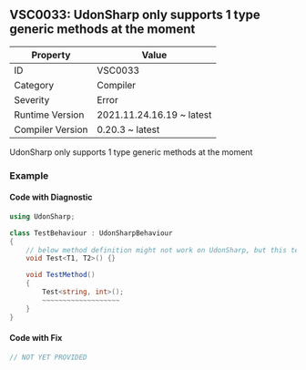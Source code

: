 ## VSC0033: UdonSharp only supports 1 type generic methods at the moment

| Property         | Value                     | 
| ---------------- | ------------------------- | 
| ID               | VSC0033                   | 
| Category         | Compiler                  | 
| Severity         | Error                     | 
| Runtime Version  | 2021.11.24.16.19 ~ latest | 
| Compiler Version | 0.20.3 ~ latest           | 

UdonSharp only supports 1 type generic methods at the moment  

### Example

#### Code with Diagnostic


```csharp
using UdonSharp;

class TestBehaviour : UdonSharpBehaviour
{
    // below method definition might not work on UdonSharp, but this test disable all other analyzers
    void Test<T1, T2>() {}

    void TestMethod()
    {
        Test<string, int>();
        ~~~~~~~~~~~~~~~~~~~
    }
}
```

#### Code with Fix


```csharp
// NOT YET PROVIDED
```


